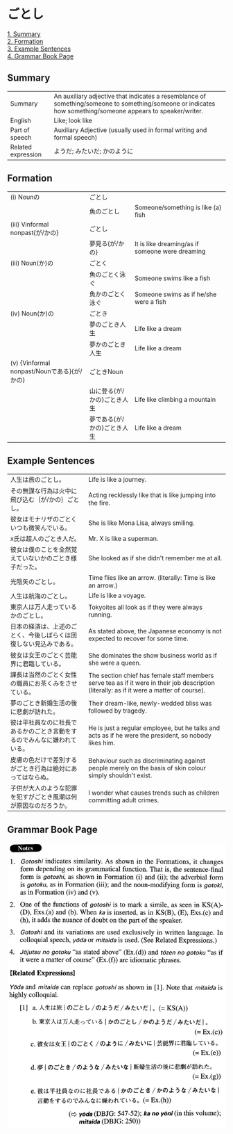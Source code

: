 # ごとし

[1. Summary](#summary)<br>
[2. Formation](#formation)<br>
[3. Example Sentences](#example-sentences)<br>
[4. Grammar Book Page](#grammar-book-page)<br>


## Summary

<table><tr>   <td>Summary</td>   <td>An auxiliary adjective that indicates a resemblance of something/someone to something/someone or indicates how something/someone appears to speaker/writer.</td></tr><tr>   <td>English</td>   <td>Like; look like</td></tr><tr>   <td>Part of speech</td>   <td>Auxiliary Adjective (usually used in formal writing and formal speech)</td></tr><tr>   <td>Related expression</td>   <td>ようだ; みたいだ; かのように</td></tr></table>

## Formation

<table class="table"><tbody><tr class="tr head"><td class="td"><span class="numbers">(i)</span> <span class="bold">Nounの</span></td><td class="td"><span class="concept">ごとし</span></td><td class="td"></td></tr><tr class="tr"><td class="td"></td><td class="td"><span>魚の</span><span class="concept">ごとし</span></td><td class="td"><span>Someone/something is like (a) fish</span></td></tr><tr class="tr head"><td class="td"><span class="numbers">(iii)</span> <span class="bold">Vinformal nonpast{が/かの}</span></td><td class="td"><span class="concept">ごとし</span></td><td class="td"></td></tr><tr class="tr"><td class="td"></td><td class="td"><span>夢見る{が/かの}</span><span class="concept"></span></td><td class="td"><span>It is like dreaming/as if someone were dreaming</span></td></tr><tr class="tr head"><td class="td"><span class="numbers">(iii)</span> <span class="bold">Noun(か)の</span></td><td class="td"><span class="concept">ごとく</span></td><td class="td"></td></tr><tr class="tr"><td class="td"></td><td class="td"><span>魚の</span><span class="concept">ごとく</span><span>泳ぐ</span></td><td class="td"><span>Someone swims like a fish</span></td></tr><tr class="tr"><td class="td"></td><td class="td"><span>魚かの</span><span class="concept">ごとく</span><span>泳ぐ</span></td><td class="td"><span>Someone swims as if he/she were a fish</span></td></tr><tr class="tr head"><td class="td"><span class="numbers">(iv)</span> <span class="bold">Noun(か)の</span></td><td class="td"><span class="concept">ごとき</span></td><td class="td"></td></tr><tr class="tr"><td class="td"></td><td class="td"><span>夢の</span><span class="concept">ごとき</span><span>人生</span></td><td class="td"><span>Life like a dream</span></td></tr><tr class="tr"><td class="td"></td><td class="td"><span>夢かの</span><span class="concept">ごとき</span><span>人生</span></td><td class="td"><span>Life like a dream</span></td></tr><tr class="tr head"><td class="td"><span class="numbers">(v)</span> <span class="bold">{Vinformal nonpast/Nounである}{が/かの}</span></td><td class="td"><span class="concept">ごとき</span><span>Noun</span></td><td class="td"></td></tr><tr class="tr"><td class="td"></td><td class="td"><span>山に登る{が/かの}</span><span class="concept">ごとき</span><span>人生</span></td><td class="td"><span>Life like climbing a mountain</span></td></tr><tr class="tr"><td class="td"></td><td class="td"><span>夢である{が/かの}</span><span class="concept">ごとき</span><span>人生</span></td><td class="td"><span>Life like a dream</span></td></tr></tbody></table>

## Example Sentences

<table><tr>   <td>人生は旅のごとし。</td>   <td>Life is like a journey.</td></tr><tr>   <td>その無謀な行為は火中に飛び込む｛が/かの｝ごとし。</td>   <td>Acting recklessly like that is like jumping into the ﬁre.</td></tr><tr>   <td>彼女はモナリザのごとくいつも微笑んでいる。</td>   <td>She is like Mona Lisa, always smiling.</td></tr><tr>   <td>x氏は超人のごとき人だ。</td>   <td>Mr. X is like a superman.</td></tr><tr>   <td>彼女は僕のことを全然覚えていないかのごとき様子だった。</td>   <td>She looked as if she didn't remember me at all.</td></tr><tr>   <td>光陰矢のごとし。</td>   <td>Time ﬂies like an arrow. (literally: Time is like an arrow.)</td></tr><tr>   <td>人生は航海のごとし。</td>   <td>Life is like a voyage.</td></tr><tr>   <td>東京人は万人走っているかのごとし。</td>   <td>Tokyoites all look as if they were always running.</td></tr><tr>   <td>日本の経済は、上述のごとく、今後しばらくは回復しない見込みである。</td>   <td>As stated above, the Japanese economy is not expected to recover for some time.</td></tr><tr>   <td>彼女は女王のごとく芸能界に君臨している。</td>   <td>She dominates the show business world as if she were a queen.</td></tr><tr>   <td>課長は当然のごとく女性の職員にお茶くみをさせている。</td>   <td>The section chief has female staff members serve tea as if it were in their job description (literally: as if it were a matter of course).</td></tr><tr>   <td>夢のごとき新婚生活の後に悲劇が訪れた。</td>   <td>Their dream-like, newly-wedded bliss was followed by tragedy.</td></tr><tr>   <td>彼は平社員なのに社長であるかのごとき言動をするのでみんなに嫌われている。</td>   <td>He is just a regular employee, but he talks and acts as if he were the president, so nobody likes him.</td></tr><tr>   <td>皮膚の色だけで差別するがごとき行為は絶対にあってはならぬ。</td>   <td>Behaviour such as discriminating against people merely on the basis of skin colour simply shouldn't exist.</td></tr><tr>   <td>子供が大人のような犯罪を犯すがごとき風潮は何が原因なのだろうか。</td>   <td>I wonder what causes trends such as children committing adult crimes.</td></tr></table>

## Grammar Book Page

![](../img/Advancedごとし.png)

